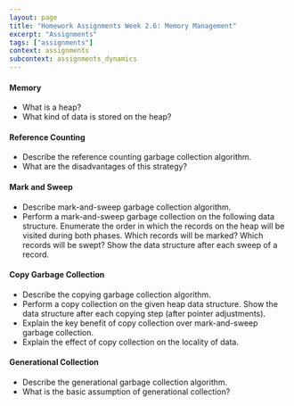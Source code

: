 ```yaml
---
layout: page
title: "Homework Assignments Week 2.6: Memory Management"
excerpt: "Assignments"
tags: ["assignments"]
context: assignments
subcontext: assignments_dynamics
---
```



<!--
# Answers

Verify your answers with the [model answers](answers).
-->

#### Memory

- What is a heap?
- What kind of data is stored on the heap?

#### Reference Counting

- Describe the reference counting garbage collection algorithm.
- What are the disadvantages of this strategy?

#### Mark and Sweep

- Describe mark-and-sweep garbage collection algorithm.
- Perform a mark-and-sweep garbage collection on the following data structure. Enumerate the order in which the records on the heap will be visited during both phases. Which records will be marked? Which records will be swept? Show the data structure after each sweep of a record.

<src img="heap2.png"/>

#### Copy Garbage Collection

- Describe the copying garbage collection algorithm.
- Perform a copy collection on the given heap data structure. Show the data structure after each copying step (after pointer adjustments).
- Explain the key benefit of copy collection over mark-and-sweep garbage collection.
- Explain the effect of copy collection on the locality of data.

<src img="heap1.png"/>

#### Generational Collection

- Describe the generational garbage collection algorithm.
- What is the basic assumption of generational collection?
